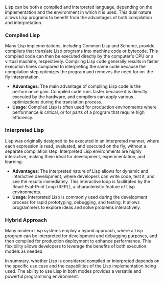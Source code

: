 Lisp can be both a compiled and interpreted language, depending on the implementation and the environment in which it is used. This dual nature allows Lisp programs to benefit from the advantages of both compilation and interpretation.

### Compiled Lisp

Many Lisp implementations, including Common Lisp and Scheme, provide compilers that translate Lisp programs into machine code or bytecode. This compiled code can then be executed directly by the computer's CPU or a virtual machine, respectively. Compiling Lisp code generally results in faster execution times compared to interpreting the same code because the compilation step optimizes the program and removes the need for on-the-fly interpretation.

- **Advantages**: The main advantage of compiling Lisp code is the performance gain. Compiled code runs faster because it is directly executed by the hardware, and compilers can apply various optimizations during the translation process.
- **Usage**: Compiled Lisp is often used for production environments where performance is critical, or for parts of a program that require high efficiency.

### Interpreted Lisp

Lisp was originally designed to be executed in an interpreted manner, where each expression is read, evaluated, and executed on the fly, without a separate compilation step. Interpreted Lisp environments are highly interactive, making them ideal for development, experimentation, and learning.

- **Advantages**: The interpreted nature of Lisp allows for dynamic and interactive development, where developers can write code, test it, and see the results immediately. This interactive loop is facilitated by the Read-Eval-Print Loop (REPL), a characteristic feature of Lisp environments.
- **Usage**: Interpreted Lisp is commonly used during the development process for rapid prototyping, debugging, and testing. It allows programmers to explore ideas and solve problems interactively.

### Hybrid Approach

Many modern Lisp systems employ a hybrid approach, where a Lisp program can be interpreted for development and debugging purposes, and then compiled for production deployment to enhance performance. This flexibility allows developers to leverage the benefits of both execution models as needed.

In summary, whether Lisp is considered compiled or interpreted depends on the specific use case and the capabilities of the Lisp implementation being used. The ability to use Lisp in both modes provides a versatile and powerful programming environment.
